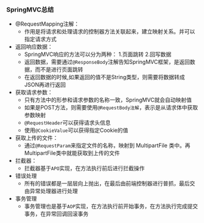 



### SpringMVC总结

- @RequestMapping注解：
  - 作用是将请求和处理请求的控制器方法关联起来，建立映射关系。并可以指定请求方式
- 返回响应数据：
  - SpringMVC响应的方法可以分为两种： 1.页面跳转     2.回写数据
  - 返回数据，需要通过`@ResponseBody`注解告知SpringMVC框架，是返回数据，而不是进行页面跳转
  - 在返回数据的时候,如果返回的值不是String类型，则需要将数据转成JSON再进行返回
- 获取请求参数：
  - 只有方法中的形参和请求参数的名称一致，SpringMVC就会自动映射值
  - 如果是POST方法，则需要使用`@RequestBody注解`，表示是从请求体中获取参数映射
  - `@RequestHeader`可以获得请求头信息
  - 使用`@CookieValue`可以获得指定Cookie的值 
- 获取上传的文件：
  - 通过`@RequestParam`来指定文件的名称，映射到 MultipartFile 类中。再MultipartFile类中就能获取到上传的文件
- 拦截器：
  - 拦截器基于`APO`实现，在方法执行前后进行拦截操作
- 错误处理
  - 所有的错误都是一层层向上抛出，在最后由前端控制器进行普抓，最后交由异常处理器进行处理
- 事务管理
  - 事务管理也是基于`AOP`实现，在方法执行前开始事务，在方法执行完成提交事务，在异常回调回滚事务

